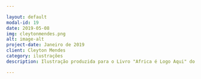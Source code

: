 ```yaml
---

layout: default
modal-id: 19
date: 2019-05-08
img: cleytonmendes.png
alt: image-alt
project-date: Janeiro de 2019
client: Cleyton Mendes
category: ilustrações
description: Ilustração produzida para o Livro "Africa é Logo Aqui" do poeta <a href="https://www.instagram.com/poetacleyton/">Cleyton Mendes.</a>

---
```

